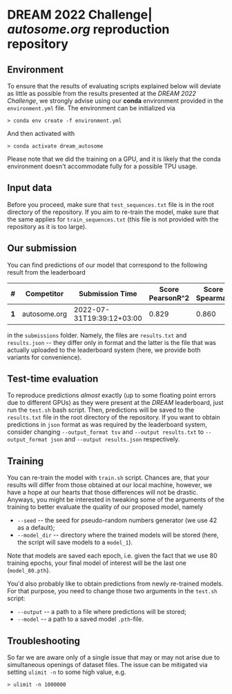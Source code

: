 # DREAM 2022 Challenge| *autosome.org* reproduction repository

## Environment
To ensure that the results of evaluating scripts explained below will deviate as little as possible from the results presented at the *DREAM 2022 Challenge*, we strongly advise using our **conda** environment provided in the `environment.yml` file. The environment can be initialized via
```
> conda env create -f environment.yml
```
And then activated with 
```
> conda activate dream_autosome
```
Please note that we did the training on a GPU, and it is likely that the conda environment doesn't accommodate fully for a possible TPU usage.

## Input data

Before you proceed, make sure that `test_sequences.txt` file is in the root directory of the repository. If you aim to re-train the model, make sure that the same applies for `train_sequences.txt` (this file is not provided with the repository as it is too large).

## Our submission

You can find predictions of our model that correspond to the following result from the leaderboard

|#|Competitor|Submission Time|Score PearsonR^2|Score Spearman|PearsonR^2|Spearman|
|-|----------|---------------|----------------|--------------|----------|--------|
|**1**|autosome.org|2022-07-31T19:39:12+03:00|0.829|0.860|0.952|0.979|


in the `submissions` folder. Namely, the files are `results.txt` and `results.json` -- they differ only in format and the latter is the file that was actually uploaded to the leaderboard system (here, we provide both variants for convenience).

## Test-time evaluation
To reproduce predictions *almost* exactly (up to some floating point errors due to different GPUs) as they were present at the *DREAM* leaderboard, just run the `test.sh` bash script. Then, predictions will be saved to the `results.txt` file in the root directory of the repository. If you want to obtain predictions in `json` format as was required by the leaderboard system, consider changing `--output_format tsv` and `--output results.txt` to `--output_format json` and `--output results.json` respectively.

## Training

You can re-train the model with `train.sh` script. Chances are, that your results will differ from those obtained at our local machine, however, we have a hope at our hearts that those differences will not be drastic. Anyways, you might be interested in tweaking some of the arguments of the training to better evaluate the quality of our proposed model, namely
- `--seed` -- the seed for pseudo-random numbers generator (we use 42 as a default);
- `--model_dir` -- directory where the trained models will be stored (here, the script will save models to a `model_1`).

Note that models are saved each epoch, i.e. given the fact that we use 80 training epochs, your final model of interest will be the last one (`model_80.pth`).

You'd also probably like to obtain predictions from newly re-trained models. For that purpose, you need to change those two arguments in the `test.sh` script:
- `--output` -- a path to a file where predictions will be stored;
- `--model` -- a path to a saved model `.pth`-file.

## Troubleshooting

So far we are aware only of a single issue that may or may not arise due to simultaneous openings of dataset files. The issue can be mitigated via setting `ulimit -n` to some high value, e.g.
```
> ulimit -n 1000000
```
